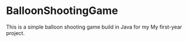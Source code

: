 # BalloonShootingGame
This is a simple balloon shooting game build in Java for my My first-year project.

